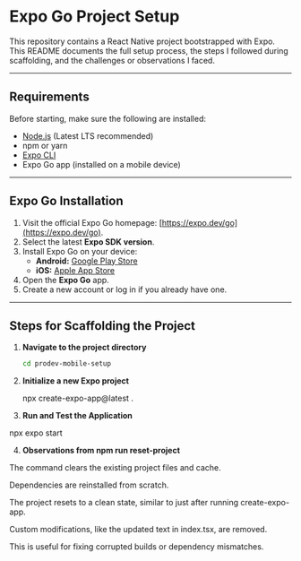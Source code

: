 # Expo Go Project Setup

This repository contains a React Native project bootstrapped with Expo.  
This README documents the full setup process, the steps I followed during scaffolding, and the challenges or observations I faced.

---

## Requirements

Before starting, make sure the following are installed:

- [Node.js](https://nodejs.org/) (Latest LTS recommended)
- npm or yarn
- [Expo CLI](https://docs.expo.dev/get-started/installation/)
- Expo Go app (installed on a mobile device)

---

## Expo Go Installation

1. Visit the official Expo Go homepage: [https://expo.dev/go](https://expo.dev/go).
2. Select the latest **Expo SDK version**.
3. Install Expo Go on your device:
   - **Android:** [Google Play Store](https://play.google.com/store/apps/details?id=host.exp.exponent)
   - **iOS:** [Apple App Store](https://apps.apple.com/app/expo-go/id982107779)
4. Open the **Expo Go** app.
5. Create a new account or log in if you already have one.

---

## Steps for Scaffolding the Project

1. **Navigate to the project directory**

   ```bash
   cd prodev-mobile-setup

   ```

2. **Initialize a new Expo project**

   npx create-expo-app@latest .

3. **Run and Test the Application**

npx expo start

4. **Observations from npm run reset-project**

The command clears the existing project files and cache.

Dependencies are reinstalled from scratch.

The project resets to a clean state, similar to just after running create-expo-app.

Custom modifications, like the updated text in index.tsx, are removed.

This is useful for fixing corrupted builds or dependency mismatches.
